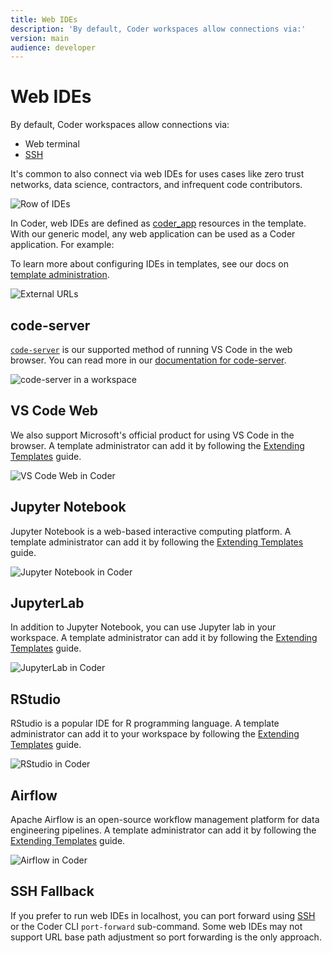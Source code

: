 ```yaml
---
title: Web IDEs
description: 'By default, Coder workspaces allow connections via:'
version: main
audience: developer
---
```

# Web IDEs

By default, Coder workspaces allow connections via:

- Web terminal
- [SSH](./index#ssh)

It's common to also connect via web IDEs for uses cases like zero trust
networks, data science, contractors, and infrequent code contributors.

![Row of IDEs](%images/%images/./../images/ide-row.png)

In Coder, web IDEs are defined as
[coder_app](https://registry.terraform.io/providers/coder/coder/latest/docs/resources/app)
resources in the template. With our generic model, any web application can be
used as a Coder application. For example:

To learn more about configuring IDEs in templates, see our docs on
[template administration](../../admin/templates/index).

![External URLs](%images/%images/./../images/external-apps.png)

## code-server

[`code-server`](https://github.com/coder/code-server) is our supported method of
running VS Code in the web browser. You can read more in our
[documentation for code-server](https://coder.com/docs/code-server).

![code-server in a workspace](%images/%images/./../images/code-server-ide.png)

## VS Code Web

We also support Microsoft's official product for using VS Code in the browser. A
template administrator can add it by following the
[Extending Templates](../../admin/templates/extending-templates/web-ides#vs-code-web)
guide.

![VS Code Web in Coder](%images/%images/./../images/vscode-web.gif)

## Jupyter Notebook

Jupyter Notebook is a web-based interactive computing platform. A template
administrator can add it by following the
[Extending Templates](../../admin/templates/extending-templates/web-ides#jupyter-notebook)
guide.

![Jupyter Notebook in Coder](%images/%images/./../images/jupyter-notebook.png)

## JupyterLab

In addition to Jupyter Notebook, you can use Jupyter lab in your workspace. A
template administrator can add it by following the
[Extending Templates](../../admin/templates/extending-templates/web-ides#jupyterlab)
guide.

![JupyterLab in Coder](%images/%images/./../images/jupyter.png)

## RStudio

RStudio is a popular IDE for R programming language. A template administrator
can add it to your workspace by following the
[Extending Templates](../../admin/templates/extending-templates/web-ides#rstudio)
guide.

![RStudio in Coder](%images/%images/./../images/rstudio-port-forward.png)

## Airflow

Apache Airflow is an open-source workflow management platform for data
engineering pipelines. A template administrator can add it by following the
[Extending Templates](../../admin/templates/extending-templates/web-ides#airflow)
guide.

![Airflow in Coder](%images/%images/./../images/airflow-port-forward.png)

## SSH Fallback

If you prefer to run web IDEs in localhost, you can port forward using
[SSH](./index#ssh) or the Coder CLI `port-forward` sub-command. Some web IDEs
may not support URL base path adjustment so port forwarding is the only
approach.
